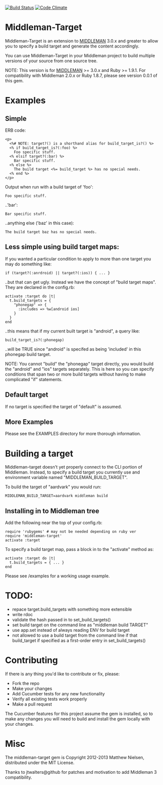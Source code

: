 [![Build Status](https://travis-ci.org/xunker/middleman-target.png?branch=master)](https://travis-ci.org/xunker/middleman-target)
[![Code Climate](https://codeclimate.com/github/xunker/middleman-target.png)](https://codeclimate.com/github/xunker/middleman-target)

# Middleman-Target

Middleman-Target is an extension to [MIDDLEMAN] 3.0.x and greater to allow
you to specify a build target and generate the content accordingly.

You can use Middleman-Target in your Middleman project to build multiple
versions of your source from one source tree.

NOTE: This version is for [MIDDLEMAN] >= 3.0.x and Ruby >= 1.9.1. For
compatibility with Middleman 2.0.x or Ruby 1.8.7, please see version 0.0.1
of this gem.

# Examples

## Simple

ERB code:

    <p>
      <%# NOTE: target?() is a shorthand alias for build_target_is?() %>
      <% if build_target_is?(:foo) %>
        Foo specific stuff.
      <% elsif target?(:bar) %>
        Bar specific stuff.
      <% else %>
        The build target <%= build_target %> has no special needs.
      <% end %>
    </p>

Output when run with a build target of 'foo':

    Foo specific stuff.

..'bar':

    Bar specific stuff.

..anything else ('baz' in this case):

    The build target baz has no special needs.

## Less simple using build target maps:

If you wanted a particular condition to apply to more than one target you may do something like:

    if (target?(:anrdroid) || target?(:ios)) { ... }

..but that can get ugly.  Instead we have the concept of "build target maps".  They are declared in the config.rb:

    activate :target do |t|
      t.build_targets = {
        "phonegap" => {
          :includes => %w[android ios]
        }
      }
    end

..this means that if my current built target is "android", a query like:

    build_target_is?(:phonegap)

..will be TRUE since "android" is specifed as being 'included' in this phonegap build target.

NOTE: You cannot "build" the "phonegap" target directly, you would build the "android" and "ios" targets separately.  This is here so you can specify conditions that span two or more build targets without having to make complicated "if" statements.

## Default target

If no target is specified the target of "default" is assumed.

## More Examples

Please see the EXAMPLES directory for more thorough information.

# Building a target

Middleman-target doesn't yet properly connect to the CLI portion of Middleman.  Instead, to specify a build target you currently use and environment variable named "MIDDLEMAN_BUILD_TARGET".

To build the target of "aardvark" you would run:

    MIDDLEMAN_BUILD_TARGET=aardvark middleman build

## Installing in to Middleman tree

Add the following near the top of your config.rb:

    require 'rubygems' # may not be needed depending on ruby ver
    require 'middleman-target'
    activate :target

To specify a build target map, pass a block in to the "activate" method as:

    activate :target do |t|
      t.build_targets = { ... }
    end

Please see /examples for a working usage example.

# TODO:

* repace target.build_targets with something more extensible
* write rdoc
* validate the hash passed in to set_build_targets()
* set build target on the command line as "middleman build TARGET"
* use app.set instead of always reading ENV for build target
* not allowed to use a build target from the command line if that build_target if specified as a first-order entry in set_build_targets()

# Contributing

If there is any thing you'd like to contribute or fix, please:

  * Fork the repo
  * Make your changes
  * Add Cucumber tests for any new functionality
  * Verify all existing tests work properly
  * Make a pull request

The Cucumber features for this project assume the gem is installed, so to make any changes you will need to build and install the gem locally with your changes.

# Misc

The middleman-target gem is Copyright 2012-2013 Matthew Nielsen, distributed under the MIT License.

Thanks to jtwalters@github for patches and motivation to add Middleman 3 compatibility.

[MIDDLEMAN]: https://github.com/middleman/middleman/
